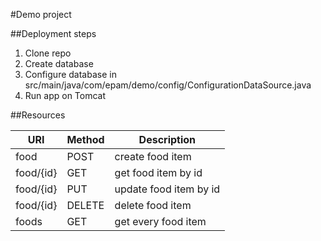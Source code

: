 #Demo project

##Deployment steps
1. Clone repo
2. Create database
3. Configure database in src/main/java/com/epam/demo/config/ConfigurationDataSource.java
4. Run app on Tomcat

##Resources

| URI       | Method |       Description      |
|-----------|--------|------------------------|
| food      | POST   | create food item       |
| food/{id} | GET    | get food item by id    |
| food/{id} | PUT    | update food item by id |
| food/{id} | DELETE | delete food item       |
| foods     | GET    | get every food item    |
